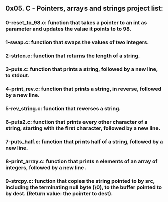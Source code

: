## 0x05. C - Pointers, arrays and strings project list:
### 0-reset_to_98.c: function that takes a pointer to an int as parameter and updates the value it points to to 98.
### 1-swap.c: function that swaps the values of two integers.
### 2-strlen.c: function that returns the length of a string.
### 3-puts.c: function that prints a string, followed by a new line, to stdout.
### 4-print_rev.c: function that prints a string, in reverse, followed by a new line.
### 5-rev_string.c: function that reverses a string.
### 6-puts2.c: function that prints every other character of a string, starting with the first character, followed by a new line.
### 7-puts_half.c: function that prints half of a string, followed by a new line.
### 8-print_array.c: function that prints n elements of an array of integers, followed by a new line.
### 9-strcpy.c: function that copies the string pointed to by src, including the terminating null byte (\0), to the buffer pointed to by dest. (Return value: the pointer to dest).